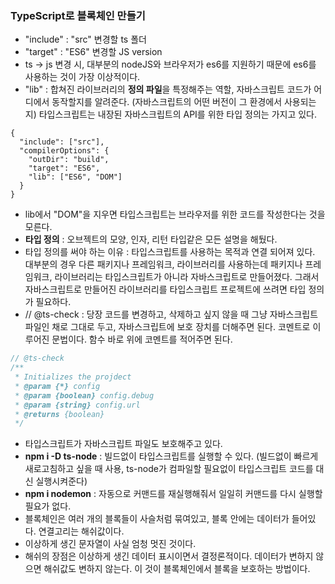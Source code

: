 ### TypeScript로 블록체인 만들기

- "include" : "src" 변경할 ts 폴더
- "target" : "ES6" 변경할 JS version
- ts -> js 변경 시, 대부분의 nodeJS와 브라우저가 es6를 지원하기 때문에 es6를 사용하는 것이 가장 이상적이다.
- "lib" : 합쳐진 라이브러리의 **정의 파일**을 특정해주는 역할, 자바스크립트 코드가 어디에서 동작할지를 알려준다. (자바스크립트의 어떤 버전이 그 환경에서 사용되는지) 타입스크립트는 내장된 자바스크립트의 API를 위한 타입 정의는 가지고 있다.

```tsx
{
  "include": ["src"],
  "compilerOptions": {
    "outDir": "build",
    "target": "ES6",
    "lib": ["ES6", "DOM"]
  }
}

```

- lib에서 "DOM"을 지우면 타입스크립트는 브라우저를 위한 코드를 작성한다는 것을 모른다.
- **타입 정의** : 오브젝트의 모양, 인자, 리턴 타입같은 모든 설명을 해뒀다.
- 타입 정의를 써야 하는 이유 : 타입스크립트를 사용하는 목적과 연결 되어져 있다. 대부분의 경우 다른 패키지나 프레임워크, 라이브러리를 사용하는데 패키지나 프레임워크, 라이브러리는 타입스크립트가 아니라 자바스크립트로 만들어졌다. 그래서 자바스크립트로 만들어진 라이브러리를 타입스크립트 프로젝트에 쓰려면 타입 정의가 필요하다.
- // @ts-check : 당장 코드를 변경하고, 삭제하고 싶지 않을 때 그냥 자바스크립트 파일인 채로 그대로 두고, 자바스크립트에 보호 장치를 더해주면 된다. 코멘트로 이루어진 문법이다. 함수 바로 위에 코멘트를 적어주면 된다.

```js
// @ts-check
/**
 * Initializes the projdect
 * @param {*} config
 * @param {boolean} config.debug
 * @param {string} config.url
 * @returns {boolean}
 */
```

- 타입스크립트가 자바스크립트 파일도 보호해주고 있다.
- **npm i -D ts-node** : 빌드없이 타입스크립트를 실행할 수 있다. (빌드없이 빠르게 새로고침하고 싶을 때 사용, ts-node가 컴파일할 필요없이 타입스크립트 코드를 대신 실행시켜준다)
- **npm i nodemon** : 자동으로 커맨드를 재실행해줘서 일일히 커맨드를 다시 실행할 필요가 없다.
- 블록체인은 여러 개의 블록들이 사슬처럼 묶여있고, 블록 안에는 데이터가 들어있다. 연결고리는 해쉬값이다.
- 이상하게 생긴 문자열이 사실 엄청 멋진 것이다.
- 해쉬의 장점은 이상하게 생긴 데이터 표시이면서 결정론적이다. 데이터가 변하지 않으면 해쉬값도 변하지 않는다. 이 것이 블록체인에서 블록을 보호하는 방법이다.
